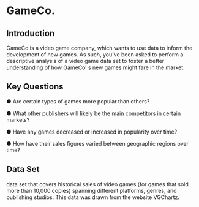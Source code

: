 # GameCo.

## Introduction
GameCo is a video game company, which wants to use data to inform the development of new games. As such, you’ve been asked to perform a descriptive analysis of a video game data set to foster a better understanding of how GameCo’ s new games might fare in the market.

## Key Questions

● Are certain types of games more popular than others?

● What other publishers will likely be the main competitors in certain markets?

● Have any games decreased or increased in popularity over time?

● How have their sales figures varied between geographic regions over time?


## Data Set
data set that covers historical sales of
video games (for games that sold more than 10,000 copies) spanning different
platforms, genres, and publishing studios. This data was drawn from the website
VGChartz.

